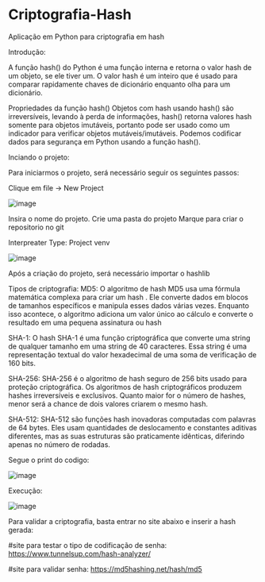 # Criptografia-Hash
Aplicação em Python para criptografia em hash

Introdução:

A função hash() do Python é uma função interna e retorna o valor hash de um objeto, se ele tiver um. O valor hash é um inteiro que é usado para comparar rapidamente chaves de dicionário enquanto olha para um dicionário.

Propriedades da função hash()
Objetos com hash usando hash() são irreversíveis, levando à perda de informações, hash() retorna valores hash somente para objetos imutáveis, portanto pode ser usado como um indicador para verificar objetos mutáveis/imutáveis.
Podemos codificar dados para segurança em Python usando a função hash().

Inciando o projeto:

Para iniciarmos o projeto, será necessário seguir os seguintes passos:

Clique em file -> New Project

![image](https://github.com/user-attachments/assets/6a46f478-769b-4946-b89b-886b0e5077cb)

Insira o nome do projeto.
Crie uma pasta do projeto
Marque para criar o repositorio no git

Interpreater Type: Project venv

![image](https://github.com/user-attachments/assets/b76cc064-d4d4-4612-ac57-f7978ed4cb98)

Após a criação do projeto, será necessário importar o hashlib

Tipos de criptografia:
MD5:
O algoritmo de hash MD5 usa uma fórmula matemática complexa para criar um hash . Ele converte dados em blocos de tamanhos específicos e manipula esses dados várias vezes. Enquanto isso acontece, o algoritmo adiciona um valor único ao cálculo e converte o resultado em uma pequena assinatura ou hash

SHA-1:
O hash SHA-1 é uma função criptográfica que converte uma string de qualquer tamanho em uma string de 40 caracteres. Essa string é uma representação textual do valor hexadecimal de uma soma de verificação de 160 bits. 

SHA-256:
SHA-256 é o algoritmo de hash seguro de 256 bits usado para proteção criptográfica. Os algoritmos de hash criptográficos produzem hashes irreversíveis e exclusivos. Quanto maior for o número de hashes, menor será a chance de dois valores criarem o mesmo hash.

SHA-512:
SHA-512 são funções hash inovadoras computadas com palavras de 64 bytes. Eles usam quantidades de deslocamento e constantes aditivas diferentes, mas as suas estruturas são praticamente idênticas, diferindo apenas no número de rodadas.

Segue o print do codigo:

![image](https://github.com/user-attachments/assets/f1113709-9f6b-4a27-9a45-8c0cafb65746)

Execução:

![image](https://github.com/user-attachments/assets/ccecb05e-5ee7-4495-8543-5948059d845a)

Para validar a criptografia, basta entrar no site abaixo e inserir a hash gerada:

#site para testar o tipo de codificação de senha: https://www.tunnelsup.com/hash-analyzer/

#site para validar senha: https://md5hashing.net/hash/md5
